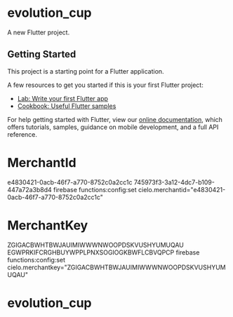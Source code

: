 # evolution_cup

A new Flutter project.

## Getting Started

This project is a starting point for a Flutter application.

A few resources to get you started if this is your first Flutter project:

- [Lab: Write your first Flutter app](https://flutter.dev/docs/get-started/codelab)
- [Cookbook: Useful Flutter samples](https://flutter.dev/docs/cookbook)

For help getting started with Flutter, view our
[online documentation](https://flutter.dev/docs), which offers tutorials,
samples, guidance on mobile development, and a full API reference.

# MerchantId
e4830421-0acb-46f7-a770-8752c0a2cc1c
745973f3-3a12-4dc7-b109-447a72a3b8d4
firebase functions:config:set cielo.merchantid="e4830421-0acb-46f7-a770-8752c0a2cc1c"

# MerchantKey
ZGIGACBWHTBWJAUIMIWWWNWOOPDSKVUSHYUMUQAU
EGWPRKIFCRGHBUYWPPLPNXSOGIOGKBWFLCBVQPCP
firebase functions:config:set cielo.merchantkey="ZGIGACBWHTBWJAUIMIWWWNWOOPDSKVUSHYUMUQAU"

# evolution_cup
